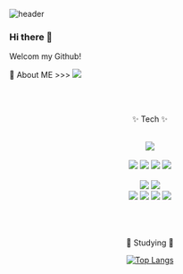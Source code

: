 ![header](https://capsule-render.vercel.app/api?type=venom&color=auto&height=300&section=header&text=MINDB%20Github&fontSize=90)

### Hi there 👋

Welcom my Github!

🔭 About ME >>> <a href="https://nonsignal007.github.io" target="_blank"><img src="https://img.shields.io/badge/GITBlog-E4405F?style=square&logo=aboutdotme&logoColor=333333"/></a>

<div align="center"> 
 <br/>
 <br/>
 
✨ Tech ✨

 <br/>
 
<img src="https://img.shields.io/badge/Python-3776AB?style=flat-square&logo=Python&logoColor=white"/>
 <br/>
 <br/>
 
<img src="https://img.shields.io/badge/Visual Studio-5C2D91?style=flat-square&logo=Visual Studio&logoColor=white"/>
<img src="https://img.shields.io/badge/PyTorch-EE4C2C?style=flat-square&logo=PyTorch&logoColor=white"/>
<img src="https://img.shields.io/badge/OpenCV-5C3EE8?style=flat-square&logo=OpenCV&logoColor=white"/>
<img src="https://img.shields.io/badge/Docker-2496ED?style=flat-square&logo=Docker&logoColor=white"/>
 <br/>
 <br/>
 
<img src="https://img.shields.io/badge/notion-0000000?style=flat-square&logo=notion&logoColor=white"/>
<img src="https://img.shields.io/badge/Jetson Nano-76B900?style=flat-square&logo=Nvidia&logoColor=white"/>
 <br/>
 
<img src="https://img.shields.io/badge/Linux-FCC624?style=flat-square&logo=Linux&logoColor=white"/>
<img src="https://img.shields.io/badge/Ubuntu-E95420?style=flat-square&logo=Ubuntu&logoColor=white"/>
<img src="https://img.shields.io/badge/Windows-0078D4?style=flat-square&logo=Windows&logoColor=white"/>
<img src="https://img.shields.io/badge/MacOS-000000?style=flat-square&logo=macos&logoColor=white"/>
 <br/>
 <br/>
 <br/>
 <br/>

🌱 Studying 🌱

<div/>
 
[![Top Langs](https://github-readme-stats.vercel.app/api/top-langs/?username=nonsignal007)](https://github.com/anuraghazra/github-readme-stats)

<!--
**nonsignal007/nonsignal007** is a ✨ _special_ ✨ repository because its `README.md` (this file) appears on your GitHub profile.

Here are some ideas to get you started:

- 🔭 I’m currently working on ...
- 🌱 I’m currently learning ...
- 👯 I’m looking to collaborate on ...
- 🤔 I’m looking for help with ...
- 💬 Ask me about ...
- 📫 How to reach me: ...
- 😄 Pronouns: ...
- ⚡ Fun fact: ...
-->

